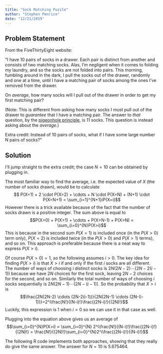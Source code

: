```yaml
---
title: "Sock Matching Puzzle"
author: "Stephen Penrice"
date: "12/21/2019"
---
```



## Problem Statement
From the FiveThirtyEight website:

"I have 10 pairs of socks in a drawer. Each pair is distinct from another and consists of two matching socks. Alas, I’m negligent when it comes to folding my laundry, and so the socks are not folded into pairs. This morning, fumbling around in the dark, I pull the socks out of the drawer, randomly and one at a time, until I have a matching pair of socks among the ones I’ve removed from the drawer.

On *average*, how many socks will I pull out of the drawer in order to get my first matching pair?

(Note: This is different from asking how many socks I must pull out of the drawer to *guarantee* that I have a matching pair. The answer to *that* question, by the [pigeonhole principle](https://medium.com/cantors-paradise/the-pigeonhole-principle-e4c637940619), is 11 socks. This question is instead asking about the *average*.)

Extra credit: Instead of 10 pairs of socks, what if I have some large number N pairs of socks?"

## Solution
I'll jump straight to the extra credit; the case $N = 10$ can be obtained by plugging in.

The most familiar way to find the average, i.e. the expected value of $X$ (the number of socks drawn), would be to calculate $$ P(X=1) + 2 \cdot P(X=2) + \cdots + N \cdot P(X=N) + (N+1) \cdot P(X=N+1) = \sum_{i=1}^{N+1}iP(X=i)$$
However there is a trick available because of the fact that the number of socks drawn is a positive integer. The sum above is equal to $$P(X>0) + P(X>1) + \cdots + P(X>N-1) + P(X>N) = \sum_{i=0}^{N}P(X>i)$$
This is because in the second sum $P(X=1)$ is included once (in the $P(X>0)$ term only), $P(X=2)$ is included twice (in the $P(X>0)$ and $P(X>1)$ terms), and so on. This approach is preferable because there is a neat way to express $P(X>i)$.

Of course $P(X>0)=1$, so the following assumes $i>0$. The key idea for finding $P(X>i)$ is that $X>i$ if and only if the first $i$ socks are all different. The number of ways of choosing $i$ distinct socks is $2N(2N-2) \cdots (2N-2(i-1))$ because we have $2N$ choices for the first sock, leaving $2N-2$ choices for the second, and so on. Similarly the total number of ways of choosing $i$ socks sequentially is $2N(2N-1) \cdots (2N-(i-1))$.  So the probability that $X > i$ is $$\frac{2N(2N-2) \cdots (2N-2(i-1))}{2N(2N-1) \cdots (2N-(i-1))}=2^i\frac{N!}{(N-i)!}\frac{(2N-i)!}{(2N)!}$$ Luckily, this expression is 1 when $i=0$ so we can use it in that case as well. 

Plugging into the equation above gives us an average of $$\sum_{i=0}^{N}P(X>i) = \sum_{i=0}^{N} 2^i\frac{N!}{(N-i)!}\frac{(2N-i)!}{(2N)!} = \frac{N!}{(2N)!}\sum_{i=0}^{N}2^i\frac{(2N-i)!}{(N-i)!}$$

The following R code implements both approaches, showing that they really do give the same answer. The answer for $N=10$ is 5.675464.
